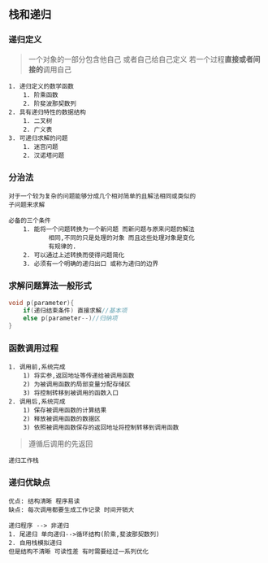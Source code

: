 ## 栈和递归

### 递归定义
> 一个对象的一部分包含他自己 或者自己给自己定义
> 若一个过程**直接或者间接的**调用自己

	1. 递归定义的数学函数
		1. 阶乘函数 
		2. 阶斐波那契数列
	2. 具有递归特性的数据结构
		1. 二叉树
		2. 广义表
	3. 可递归求解的问题
		1. 迷宫问题
		2. 汉诺塔问题

### 分治法
	对于一个较为复杂的问题能够分成几个相对简单的且解法相同或类似的
	子问题来求解
	
	必备的三个条件
		1. 能将一个问题转换为一个新问题 而新问题与原来问题的解法
               相同,不同的只是处理的对象 而且这些处理对象是变化
               有规律的.
		2. 可以通过上述转换而使得问题简化
		3. 必须有一个明确的递归出口 或称为递归的边界

### 求解问题算法一般形式
```c++
void p(parameter){
    if(递归结束条件) 直接求解//基本项
    else p(parameter--)//归纳项
}
```
### 函数调用过程
	1. 调用前,系统完成
		1) 将实参,返回地址等传递给被调用函数
		2) 为被调用函数的局部变量分配存储区
		3) 将控制转移到被调用的函数入口
	2. 调用后,系统完成
		1) 保存被调用函数的计算结果
		2) 释放被调用函数的数据区
		3) 依照被调用函数保存的返回地址将控制转移到调用函数
> 遵循后调用的先返回

	递归工作栈

### 递归优缺点
	优点: 结构清晰 程序易读
	缺点: 每次调用都要生成工作记录 时间开销大

	递归程序 --> 非递归
	1. 尾递归 单向递归-->循环结构(阶乘,斐波那契数列)
	2. 自用栈模拟递归
	但是结构不清晰 可读性差 有时需要经过一系列优化